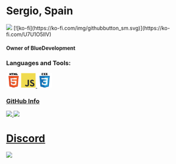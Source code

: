 <!-- markdownlint-enable -->
<h1> Sergio, Spain </h1><img src="https://github-production-user-asset-6210df.s3.amazonaws.com/134168866/246201247-a79927bc-5c6b-4dab-9c0f-cc12d53ddcb4.png" height="50"</img>
[![ko-fi](https://ko-fi.com/img/githubbutton_sm.svg)](https://ko-fi.com/U7U1O5IIV)

<h4>Owner of BlueDevelopment</h4>

<p></p>

<h3 align="left">Languages and Tools:</h3>
<a href="https://www.w3.org/html/" target="_blank" rel="noreferrer"><img src="https://raw.githubusercontent.com/devicons/devicon/master/icons/html5/html5-original-wordmark.svg" alt="html5" width="40" height="40"/><img src="https://raw.githubusercontent.com/devicons/devicon/master/icons/javascript/javascript-original.svg" alt="javascript" width="40" height="40"> 
<img src="https://raw.githubusercontent.com/devicons/devicon/master/icons/css3/css3-original-wordmark.svg" alt="css3" width="40" height="40"/>

<h3>GitHub Info</h3>

<p float="left">
  <img src="https://github-readme-stats.vercel.app/api?username=ergitoesp&show_icons=true&count_private=true&title_color=00D4FF&text_color=ffffff&icon_color=FFFFFF&bg_color=585858" height="180">
  <img src="https://github-readme-stats.vercel.app/api/top-langs/?username=ergitoesp&layout=compact&title_color=00D4FF&text_color=ffffff&icon_color=FFFFFF&bg_color=585858" height="180">
</p>
<h1>Discord</h1> 
<img src="https://lanyard.cnrad.dev/api/1095677656105767012?theme=dark&bg=292929ecf&animated=false&hideDiscrim=true&borderRadius=20px&idleMessage=Making%20some%20new%20projects.">
